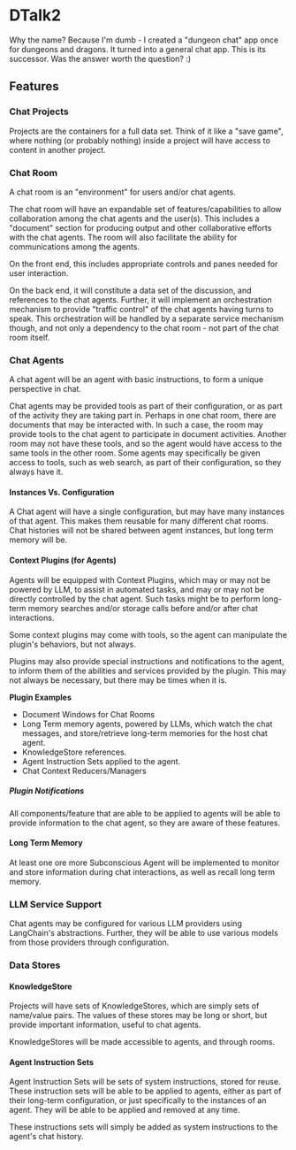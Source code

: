 
# DTalk2
Why the name?  Because I'm dumb - I created a "dungeon chat" app once for dungeons and dragons.  It turned into a general chat app.  This is its successor.  Was the answer worth the question? :)

## Features

### Chat Projects
Projects are the containers for a full data set.  Think of it like a "save game", where nothing (or probably nothing) inside a project will have access to content in another project.

### Chat Room
A chat room is an "environment" for users and/or chat agents.

The chat room will have an expandable set of features/capabilities to allow collaboration among the chat agents and the user(s).  This includes a "document" section for producing output and other collaborative efforts with the chat agents.  The room will also facilitate the ability for communications among the agents.

On the front end, this includes appropriate controls and panes needed for user interaction.

On the back end, it will constitute a data set of the discussion, and references to the chat agents.  Further, it will implement an orchestration mechanism to provide "traffic control" of the chat agents having turns to speak.  This orchestration will be handled by a separate service mechanism though, and not only a dependency to the chat room - not part of the chat room itself.

### Chat Agents
A chat agent will be an agent with basic instructions, to form a unique perspective in chat.

Chat agents may be provided tools as part of their configuration, or as part of the activity they are taking part in.  Perhaps in one chat room, there are documents that may be interacted with.  In such a case, the room may provide tools to the chat agent to participate in document activities.  Another room may not have these tools, and so the agent would have access to the same tools in the other room.  Some agents may specifically be given access to tools, such as web search, as part of their configuration, so they always have it.

#### Instances Vs. Configuration
A Chat agent will have a single configuration, but may have many instances of that agent.  This makes them reusable for many different chat rooms.  Chat histories will not be shared between agent instances, but long term memory will be.

#### Context Plugins (for Agents)
Agents will be equipped with  Context Plugins, which may or may not be powered by LLM, to assist in automated tasks, and may or may not be directly controlled by the chat agent.  Such tasks might be to perform long-term memory searches and/or storage calls before and/or after chat interactions.

Some context plugins may come with tools, so the agent can manipulate the plugin's behaviors, but not always.

Plugins may also provide special instructions and notifications to the agent, to inform them of the abilities and services provided by the plugin.  This may not always be necessary, but there may be times when it is.

**Plugin Examples**
  - Document Windows for Chat Rooms
  - Long Term memory agents, powered by LLMs, which watch the chat messages, and store/retrieve long-term memories for the host chat agent.
  - KnowledgeStore references.
  - Agent Instruction Sets applied to the agent.
  - Chat Context Reducers/Managers

##### Plugin Notifications
All components/feature that are able to be applied to agents will be able to provide information to the chat agent, so they are aware of these features.

#### Long Term Memory
At least one ore more Subconscious Agent will be implemented to monitor and store information during chat interactions, as well as recall long term memory.

### LLM Service Support
Chat agents may be configured for various LLM providers using LangChain's abstractions.  Further, they will be able to use various models from those providers through configuration.

### Data Stores

#### KnowledgeStore
Projects will have sets of KnowledgeStores, which are simply sets of name/value pairs.  The values of these stores may be long or short, but provide important information, useful to chat agents.

KnowledgeStores will be made accessible to agents, and through rooms.

#### Agent Instruction Sets
Agent Instruction Sets will be sets of system instructions, stored for reuse.  These instruction sets will be able to be applied to agents, either as part of their long-term configuration, or just specifically to the instances of an agent.  They will be able to be applied and removed at any time.

These instructions sets will simply be added as system instructions to the agent's chat history.

